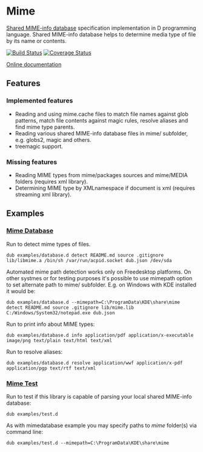 # Mime

[Shared MIME-info database](https://www.freedesktop.org/wiki/Specifications/shared-mime-info-spec/) specification implementation in D programming language. Shared MIME-info database helps to determine media type of file by its name or contents.

[![Build Status](https://travis-ci.org/FreeSlave/mime.svg?branch=master)](https://travis-ci.org/FreeSlave/mime) [![Coverage Status](https://coveralls.io/repos/github/FreeSlave/mime/badge.svg?branch=master)](https://coveralls.io/github/FreeSlave/mime?branch=master)

[Online documentation](https://freeslave.github.io/d-freedesktop/docs/mime.html)

## Features

### Implemented features

* Reading and using mime.cache files to match file names against glob patterns, match file contents against magic rules, resolve aliases and find mime type parents.
* Reading various shared MIME-info database files in mime/ subfolder, e.g. globs2, magic and others.
* treemagic support.

### Missing features

* Reading MIME types from mime/packages sources and mime/MEDIA folders (requires xml library).
* Determining MIME type by XMLnamespace if document is xml (requires streaming xml library).

## Examples

### [Mime Database](examples/database.d)

Run to detect mime types of files.

    dub examples/database.d detect README.md source .gitignore lib/libmime.a /bin/sh /var/run/acpid.socket dub.json /dev/sda

Automated mime path detection works only on Freedesktop platforms. On other systmes or for testing purposes it's possible to use mimepath option to set alternate path to mime/ subfolder. E.g. on Windows with KDE installed it would be:

    dub examples/database.d --mimepath=C:\ProgramData\KDE\share\mime detect README.md source .gitignore lib/mime.lib C:/Windows/System32/notepad.exe dub.json

Run to print info about MIME types:

    dub examples/database.d info application/pdf application/x-executable image/png text/plain text/html text/xml

Run to resolve aliases:

    dub examples/database.d resolve application/wwf application/x-pdf application/pgp text/rtf text/xml

### [Mime Test](examples/test.d)

Run to test if this library is capable of parsing your local shared MIME-info database:

    dub examples/test.d

As with mimedatabase example you may specify paths to *mime* folder(s) via command line:

    dub examples/test.d --mimepath=C:\ProgramData\KDE\share\mime
